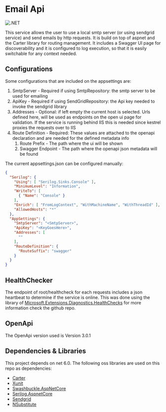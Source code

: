 # Email Api 

![.NET](https://github.com/Jaxelr/Email/workflows/.NET/badge.svg)

This service allows the user to use a local smtp server (or using sendgrid service) and send emails by http requests. It is build on top of aspnet and the Carter library for routing management. It includes a Swagger UI page for discoverability and it is configured to log execution, so that it is easily switchable for any context needed. 

## Configurations

Some configurations that are included on the appsettings are:

1. SmtpServer - Required if using SmtpRepository: the smtp server to be used for emailing
1. ApiKey - Required if using SendGridRepository: the Api key needed to invoke the sendgrid library
1. Addresses - Optional: if left empty the current host is selected. Urls defined here, will be used as endpoints on the open ui page for validation. If the service is running behind IIS this is needed since kestrel proxies the requests over to IIS
1. Route Definition - Required: These values are attached to the openapi declaration and are needed for the defined metadata info
   1. Route Prefix - The path where the ui will be shown
   1. Swagger Endpoint - The path where the openapi json metadata will be found

The current appsettings.json can be configured manually:

```json
{
  "Serilog": {
    "Using": [ "Serilog.Sinks.Console" ],
    "MinimumLevel": "Information",
    "WriteTo": [
      { "Name": "Console" }
    ],
    "Enrich": [ "FromLogContext", "WithMachineName", "WithThreadId" ],
    "AllowedHosts": "*"
  },
  "AppSettings": {
    "SmtpServer": "<SmtpServer>",
    "ApiKey": "<KeyGoesHere>",
    "Addresses": [
      ""
    ],
    "RouteDefinition": {
      "RouteSuffix": "swagger"
    }
  }
}

```

## HealthChecker

The endpoint of root/healthcheck for each requests includes a json heartbeat to determine if the service is online. This was done using the library of [Microsoft.Extensions.Diagnostics.HealthChecks](https://github.com/dotnet/aspnetcore/tree/master/src/HealthChecks) for more information check the github repo.

## OpenApi

The OpenApi version used is Version 3.0.1

## Dependencies & Libraries

This project depends on net 6.0. The following oss libraries are used on this repo as dependencies:

- [Carter](https://github.com/CarterCommunity/Carter)
- [Xunit](https://github.com/xunit/xunit)
- [Swashbuckle.AspNetCore](https://github.com/domaindrivendev/Swashbuckle.AspNetCore)
- [Serilog.AspnetCore](https://github.com/serilog/serilog-aspnetcore/)
- [Sendgrid](https://github.com/sendgrid/sendgrid-csharp)
- [NSubstitute](https://github.com/nsubstitute/NSubstitute)
